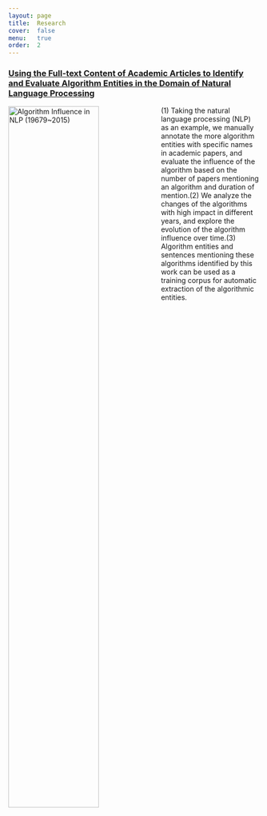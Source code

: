 ```yaml
---
layout: page
title:  Research
cover:  false
menu:   true
order:  2
---
```


### [Using the Full-text Content of Academic Articles to Identify and Evaluate Algorithm Entities in the Domain of Natural Language Processing](https://chengzhizhang.github.io/research/algorithm_entity/algorithm_influence.html)
<img src="./algorithm_entity/algorithm.jpg" alt="Algorithm Influence in NLP (19679~2015)" align="left" width="60%"/>

(1) Taking the natural language processing (NLP) as an example, we manually annotate the more algorithm entities with specific names in academic papers, and evaluate the influence of the algorithm based on the number of papers mentioning an algorithm and duration of mention.(2) We analyze the changes of the algorithms with high impact in different years, and explore the evolution of the algorithm influence over time.(3) Algorithm entities and sentences mentioning these algorithms identified by this work can be used as a training corpus for automatic extraction of the algorithmic entities. 
